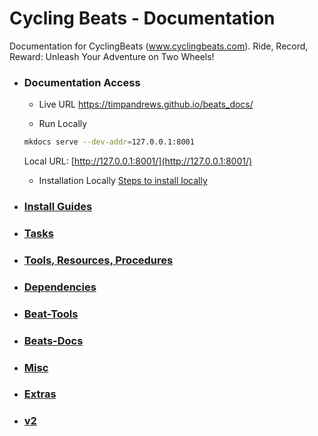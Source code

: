 # Cycling Beats - Documentation

Documentation for CyclingBeats (www.cyclingbeats.com).  Ride, Record, Reward: Unleash Your Adventure on Two Wheels!

- ### Documentation Access
    - Live URL <a href="https://timpandrews.github.io/beats_docs/" target="_blank">https://timpandrews.github.io/beats_docs/</a>

    - Run Locally
    ```bash 
    mkdocs serve --dev-addr=127.0.0.1:8001
    ```
    Local URL: [http://127.0.0.1:8001/](http://127.0.0.1:8001/)

    - Installation Locally [Steps to install locally](extras/mkdocs_install_locally.md)

- ### [Install Guides](install_guides.md)
- ### [Tasks](tasks.md)
- ### [Tools, Resources, Procedures](tools.md)
- ### [Dependencies](dependencies.md)
- ### [Beat-Tools](beats_tools.md) 
- ### [Beats-Docs](beats_docs.md)
- ### [Misc](misc.md)
- ### [Extras](extras.md)
- ### [v2](v2/v2.md)

    

